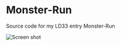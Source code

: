 # Monster-Run
Source code for my LD33 entry Monster-Run

![Screen shot](http://ludumdare.com/compo/wp-content/compo2/479518/22490-shot0-1440350154.png)

